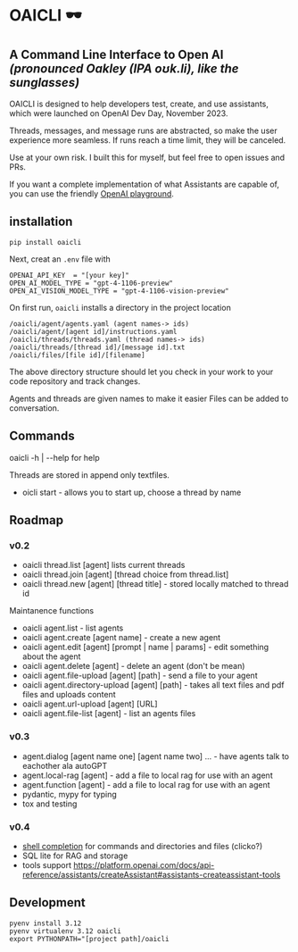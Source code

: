# OAICLI 🕶️
**A Command Line Interface to Open AI**
_(pronounced Oakley (IPA oʊk.li), like the sunglasses)_
---

OAICLI is designed to help developers test, create, and use assistants, which were launched on OpenAI Dev Day, November 2023.

Threads, messages, and message runs are abstracted, so make the user experience more seamless. If runs reach a time limit, they will be canceled.

Use at your own risk.
I built this for myself, but feel free to open issues and PRs.

If you want a complete implementation of what Assistants are capable of, you can use the friendly [OpenAI playground](https://platform.openai.com/playground).


## installation

`pip install oaicli`

Next, creat an `.env` file with

    OPENAI_API_KEY  = "[your key]"
    OPEN_AI_MODEL_TYPE = "gpt-4-1106-preview"
    OPEN_AI_VISION_MODEL_TYPE = "gpt-4-1106-vision-preview"


On first run, `oaicli` installs a directory in the project location

    /oaicli/agent/agents.yaml (agent names-> ids)
    /oaicli/agent/[agent id]/instructions.yaml
    /oaicli/threads/threads.yaml (thread names-> ids)
    /oaicli/threads/[thread id]/[message id].txt
    /oaicli/files/[file id]/[filename]

The above directory structure should let you check in your work to
your code repository and track changes.

Agents and threads are given names to make it easier
Files can be added to conversation.

## Commands

oaicli -h | --help for help

Threads are stored in append only textfiles.

 - oicli start - allows you to start up, choose a thread by name


## Roadmap

### v0.2

 - oaicli thread.list [agent] lists current threads
 - oaicli thread.join [agent] [thread choice from thread.list]
 - oaicli thread.new [agent] [thread title] - stored locally matched to thread id

Maintanence functions

 - oaicli agent.list - list agents
 - oaicli agent.create [agent name] - create a new agent
 - oaicli agent.edit [agent] [prompt | name | params] - edit something about the agent
 - oaicli agent.delete [agent] - delete an agent (don't be mean)
 - oaicli agent.file-upload [agent] [path] - send a file to your agent
 - oaicli agent.directory-upload [agent] [path] - takes all text files and pdf files and uploads content
 - oaicli agent.url-upload [agent] [URL]
 - oaicli agent.file-list [agent] - list an agents files

### v0.3

 - agent.dialog [agent name one] [agent name two] ... - have  agents talk to eachother ala autoGPT
 - agent.local-rag [agent] - add a file to local rag for use with an agent
 - agent.function [agent] - add a file to local rag for use with an agent
 - pydantic, mypy for typing
 - tox and testing

### v0.4

  - [shell completion](https://click.palletsprojects.com/en/8.1.x/shell-completion/) for commands and directories and files (clicko?)
  -  SQL lite for RAG and storage
  - tools support https://platform.openai.com/docs/api-reference/assistants/createAssistant#assistants-createassistant-tools


## Development


    pyenv install 3.12
    pyenv virtualenv 3.12 oaicli
    export PYTHONPATH="[project path]/oaicli
